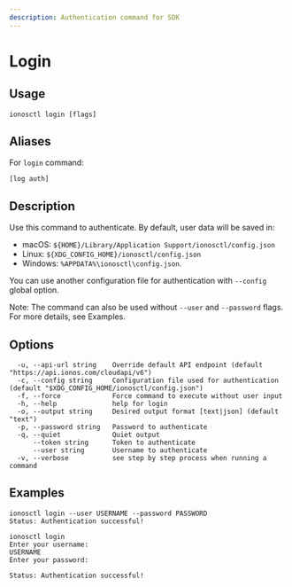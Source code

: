 ```yaml
---
description: Authentication command for SDK
---
```


# Login

## Usage

```text
ionosctl login [flags]
```

## Aliases

For `login` command:

```text
[log auth]
```

## Description

Use this command to authenticate. By default, user data will be saved in:

* macOS: `${HOME}/Library/Application Support/ionosctl/config.json`
* Linux: `${XDG_CONFIG_HOME}/ionosctl/config.json`
* Windows: `%APPDATA%\ionosctl\config.json`.

You can use another configuration file for authentication with `--config` global option.

Note: The command can also be used without `--user` and `--password` flags. For more details, see Examples.

## Options

```text
  -u, --api-url string    Override default API endpoint (default "https://api.ionos.com/cloudapi/v6")
  -c, --config string     Configuration file used for authentication (default "$XDG_CONFIG_HOME/ionosctl/config.json")
  -f, --force             Force command to execute without user input
  -h, --help              help for login
  -o, --output string     Desired output format [text|json] (default "text")
  -p, --password string   Password to authenticate
  -q, --quiet             Quiet output
      --token string      Token to authenticate
      --user string       Username to authenticate
  -v, --verbose           see step by step process when running a command
```

## Examples

```text
ionosctl login --user USERNAME --password PASSWORD
Status: Authentication successful!

ionosctl login 
Enter your username:
USERNAME
Enter your password:

Status: Authentication successful!
```

